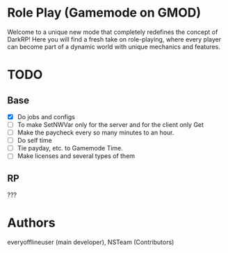 # Role Play (Gamemode on GMOD)

Welcome to a unique new mode that completely redefines the concept of DarkRP! Here you will find a fresh take on role-playing, where every player can become part of a dynamic world with unique mechanics and features.

# TODO

## Base

- [x] Do jobs and configs
- [ ] To make SetNWVar only for the server and for the client only Get
- [ ] Make the paycheck every so many minutes to an hour.
- [ ] Do self time
- [ ] Tie payday, etc. to Gamemode Time.
- [ ] Make licenses and several types of them

## RP

???

# Authors

everyofflineuser (main developer),
NSTeam (Contributors)
